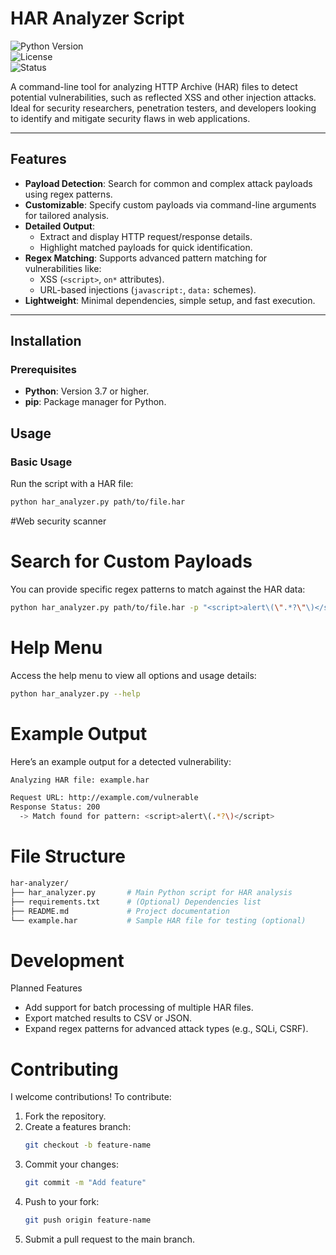 # HAR Analyzer Script

![Python Version](https://img.shields.io/badge/python-3.7%2B-blue)  
![License](https://img.shields.io/badge/license-MIT-green)  
![Status](https://img.shields.io/badge/status-Active-brightgreen)

A command-line tool for analyzing HTTP Archive (HAR) files to detect potential vulnerabilities, such as reflected XSS and other injection attacks. Ideal for security researchers, penetration testers, and developers looking to identify and mitigate security flaws in web applications.

---

## Features

- **Payload Detection**: Search for common and complex attack payloads using regex patterns.
- **Customizable**: Specify custom payloads via command-line arguments for tailored analysis.
- **Detailed Output**:
  - Extract and display HTTP request/response details.
  - Highlight matched payloads for quick identification.
- **Regex Matching**: Supports advanced pattern matching for vulnerabilities like:
  - XSS (`<script>`, `on*` attributes).
  - URL-based injections (`javascript:`, `data:` schemes).
- **Lightweight**: Minimal dependencies, simple setup, and fast execution.

---

## Installation

### Prerequisites
- **Python**: Version 3.7 or higher.
- **pip**: Package manager for Python.

## Usage

### Basic Usage

Run the script with a HAR file:
```bash
python har_analyzer.py path/to/file.har
```
#Web security scanner
# Search for Custom Payloads
You can provide specific regex patterns to match against the HAR data:
```bash
python har_analyzer.py path/to/file.har -p "<script>alert\(\".*?\"\)</script>" "java"
```
# Help Menu
Access the help menu to view all options and usage details:
```bash
python har_analyzer.py --help
```
# Example Output
Here’s an example output for a detected vulnerability:
```bash
Analyzing HAR file: example.har

Request URL: http://example.com/vulnerable
Response Status: 200
  -> Match found for pattern: <script>alert\(.*?\)</script>

```
# File Structure
```bash
har-analyzer/
├── har_analyzer.py       # Main Python script for HAR analysis
├── requirements.txt      # (Optional) Dependencies list
├── README.md             # Project documentation
└── example.har           # Sample HAR file for testing (optional)
```
# Development
Planned Features
* Add support for batch processing of multiple HAR files.
* Export matched results to CSV or JSON.
* Expand regex patterns for advanced attack types (e.g., SQLi, CSRF).

# Contributing
I welcome contributions! To contribute:
 1. Fork the repository.
 2. Create a features branch:
    ```bash
    git checkout -b feature-name
    ```
 3. Commit your changes:
    ```bash
    git commit -m "Add feature"
    ```
 4. Push to your fork:
    ```bash
    git push origin feature-name
    ```
 5. Submit a pull request to the main branch.
